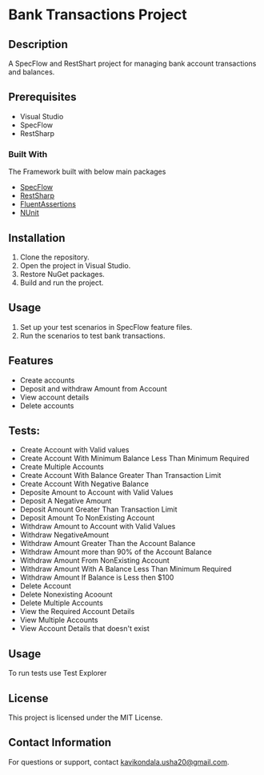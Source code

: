 ﻿# Bank Transactions Project

## Description
A SpecFlow and RestShart project for managing bank account transactions and balances.

## Prerequisites
- Visual Studio
- SpecFlow
- RestSharp

### Built With
The Framework built with below main packages
* [SpecFlow](https://specflow.org/)
* [RestSharp](http://restsharp.org)
* [FluentAssertions](https://fluentAssertions.com)
* [NUnit](https://nunit.org)

## Installation
1. Clone the repository.
2. Open the project in Visual Studio.
3. Restore NuGet packages.
4. Build and run the project.

## Usage
1. Set up your test scenarios in SpecFlow feature files.
2. Run the scenarios to test bank transactions.

## Features
- Create accounts
- Deposit and withdraw Amount from Account
- View account details
- Delete accounts

## Tests:
- Create Account with Valid values
- Create Account With Minimum Balance Less Than Minimum Required
- Create Multiple Accounts
- Create Account With Balance Greater Than Transaction Limit
- Create Account With Negative Balance
- Deposite Amount to Account with Valid Values
- Deposit A Negative Amount
- Deposit Amount Greater Than Transaction Limit
- Deposit Amount To NonExisting Account
- Withdraw Amount to Account with Valid Values
- Withdraw NegativeAmount
- Withdraw Amount Greater Than the Account Balance
- Withdraw Amount more than 90% of the Account Balance
- Withdraw Amount From NonExisting Account
- Withdraw Amount With A Balance Less Than Minimum Required
- Withdraw Amount If Balance is Less then $100
- Delete Account
- Delete Nonexisting Acoount 
- Delete Multiple Accounts
- View the Required Account Details 
- View Multiple Accounts
- View Account Details that doesn't exist 


## Usage
To run tests use Test Explorer


## License
This project is licensed under the MIT License.

## Contact Information
For questions or support, contact kavikondala.usha20@gmail.com.


